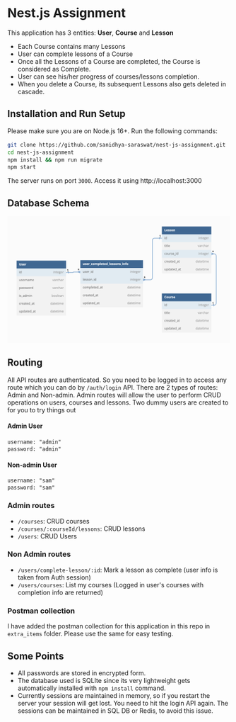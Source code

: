 # Nest.js Assignment

This application has 3 entities: **User**, **Course** and **Lesson**
* Each Course contains many Lessons
* User can complete lessons of a Course
* Once all the Lessons of a Course are completed, the Course is considered as Complete.
* User can see his/her progress of courses/lessons completion.
* When you delete a Course, its subsequent Lessons also gets deleted in cascade.

## Installation and Run Setup

Please make sure you are on Node.js 16+. Run the following commands:

```bash
git clone https://github.com/sanidhya-saraswat/nest-js-assignment.git
cd nest-js-assignment
npm install && npm run migrate
npm start
```
The server runs on port `3000`. Access it using http://localhost:3000 

## Database Schema
![alt text](https://github.com/sanidhya-saraswat/nest-js-assignment/blob/main/extra_items/db_schema.png?raw=true)

## Routing
All API routes are authenticated. So you need to be logged in to access any route which you can do by `/auth/login` API. There are 2 types of routes: Admin and Non-admin. Admin routes will allow the user to perform CRUD operations on users, courses and lessons. Two dummy users are created to for you to try things out
#### Admin User
```
username: "admin"
password: "admin"
```
#### Non-admin User
```
username: "sam"
password: "sam"
```

### Admin routes
* `/courses`: CRUD courses
* `/courses/:courseId/lessons`: CRUD lessons
* `/users`: CRUD Users

### Non Admin routes
* `/users/complete-lesson/:id`: Mark a lesson as complete (user info is taken from Auth session)
* `/users/courses`: List my courses (Logged in user's courses with completion info are returned) 

### Postman collection
I have added the postman collection for this application in this repo in `extra_items` folder. Please use the same for easy testing.

## Some Points
* All passwords are stored in encrypted form.
* The database used is SQLIte since its very lightweight gets automatically installed with `npm install` command.
* Currently sessions are maintained in memory, so if you restart the server your session will get lost. You need to hit the login API again. The sessions can be maintained in SQL DB or Redis, to avoid this issue.
